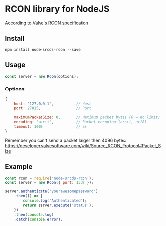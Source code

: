 # RCON library for NodeJS
[According to Valve's RCON specification](https://developer.valvesoftware.com/wiki/Source_RCON_Protocol)

## Install
```console
npm install node-srcds-rcon --save
```

## Usage
```javascript
const server = new Rcon(options);
```

### Options
```javascript
{
    host: '127.0.0.1',          // Host
    port: 27015,                // Port

    maximumPacketSize: 0,       // Maximum packet bytes (0 = no limit)
    encoding: 'ascii',          // Packet encoding (ascii, utf8)
    timeout: 1000               // ms
}
```

Remember you can't send a packet larger then 4096 bytes: https://developer.valvesoftware.com/wiki/Source_RCON_Protocol#Packet_Size

## Example
```javascript
const rcon = require('node-srcds-rcon');
const server = new Rcon({ port: 1337 });

server.authenticate('yourawesomepassword')
    .then(() => {
        console.log('Authenticated');
        return server.execute('status');
    })
    .then(console.log)
    .catch(console.error);
```